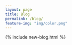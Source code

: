 ```yaml
---
layout: page
title: Blog
permalink: /blog/
feature-img: "img/color.png"
---
```


{% include new-blog.html %}
